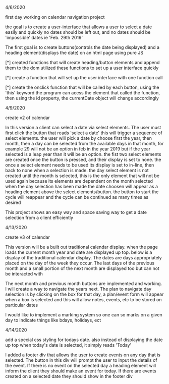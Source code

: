 4/6/2020

first day working on calendar navigation project

the goal is to create a user-interface that allows a user to select a date easily and quickly
no dates should be left out, and no dates should be 'impossible' dates ie 'Feb. 29th 2019'

The first goal is to create buttons(controls the date being displayed) and a heading element(displays the date) on an html page using pure JS

[*] created functions that will create heading/button elements and append them to the dom
    utilized these functions to set up a user interface quickly

[*] create a function that will set up the user interface with one function call

[*] create the onclick function that will be called by each button, using the 'this' keyword the program can acess the element that called the function, then using the id property, the currentDate object will change accordingly 

4/9/2020

create v2 of calendar 

In this version a client can select a date via select elements. 
The user must first click the button that reads 'select a date' 
this will trigger a sequence of select elements. the user will pick a date by choose first the year, then month, then a day can be selected from the available days in that month, for example 29 will not be an option in feb in the year 2019 but if the year selected is a leap year than it will be an option. 
the fist two select elements are created once the button is pressed, and their display is set to none.
the once a select element needs to be used its display is set to in-line, then back to none when a selection is made.
the day select element is not created until the month is selected, this is the only element that will not be used again because its elements are dependent on the month selected
when the day selection has been made the date choosen will appear as a heading element above the select elements/button.
the button to start the cycle will reappear and the cycle can be continued as many times as desired

This project shows an easy way and space saving way to get a date selection from a client efficiently

4/13/2020

create v3 of calendar

This version will be a built out traditional calendar display. when the page loads the current month year and date are displayed up top. below is a display of the traditional calendar display. The dates are days appropriately placed on the day of the week they occur. The last days of the previous month and a small portion of the next month are displayed too but can not be interacted with

The next month and previous month buttons are implemented and working. I will create a way to navigate the years next. The plan to navigate day selection is by clicking on the box for that day, a plan/event form will appear when a box is selected and this will allow notes, events, etc to be stored on particular dates

I would like to implement a marking system so one can so marks on a given day to indicate things like bdays, holidays, ect

4/14/2020

add a special css styling for todays date. also instead of displaying the date up top when today's date is selected, it simply reads 'Today'

I added a footer div that allows the user to create events on any day that is selected. The button in this div will prompt the user to input the details of the event. If there is no event on the selected day a heading element will inform the client they should make an event for today. If there are events created on a selected date they should show in the footer div